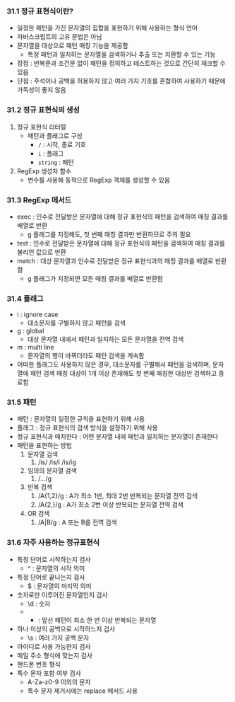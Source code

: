 ### 31.1 정규 표현식이란?

- 일정한 패턴을 가진 문자열의 집합을 표현하기 위해 사용하는 형식 언어
- 자바스크립트의 고유 문법은 아님
- 문자열을 대상으로 패턴 매칭 기능을 제공함
  - 특정 패턴과 일치하는 문자열을 검색하거나 추출 또는 치환할 수 있는 기능
- 장점 : 반복문과 조건문 없이 패턴을 정의하고 테스트하는 것으로 간단히 체크할 수 있음
- 단점 : 주석이나 공백을 허용하지 않고 여러 가지 기호를 혼합하여 사용하기 때문에 가독성이 좋지 않음

### 31.2 정규 표현식의 생성

1. 정규 표현식 리터럴
   - 패턴과 플래그로 구성
     - `/` : 시작, 종료 기호
     - `i` : 플래그
     - `string` : 패턴
2. RegExp 생성자 함수
   - 변수를 사용해 동적으로 RegExp 객체를 생성할 수 있음

### 31.3 RegExp 메서드

- exec : 인수로 전달받은 문자열에 대해 정규 표현식의 패턴을 검색하여 매칭 결과를 배열로 반환
  - g 플래그를 지정해도, 첫 번째 매칭 결과만 반환하므로 주의 필요
- test : 인수로 전달받은 문자열에 대해 정규 표현식의 패턴을 검색하여 매칭 결과를 불리언 값으로 반환
- match : 대상 문자열과 인수로 전달받은 정규 표현식과의 매칭 결과를 배열로 반환함
  - g 플래그가 지정되면 모든 매칭 결과를 배열로 반환함

### 31.4 플래그

- i : ignore case
  - 대소문자를 구별하지 않고 패턴을 검색
- g : global
  - 대상 문자열 내에서 패턴과 일치하는 모든 문자열을 전역 검색
- m : multi line
  - 문자열의 행이 바뀌더라도 패턴 검색을 계속함
- 어떠한 플래그도 사용하지 않은 경우, 대소문자를 구별해서 패턴을 검색하며, 문자열에 패턴 검색 매칭 대상이 1개 이상 존재해도 첫 번째 매칭한 대상만 검색하고 종료함

### 31.5 패턴

- 패턴 : 문자열의 일정한 규칙을 표현하기 위해 사용
- 플래그 : 정규 표현식의 검색 방식을 설정하기 위해 사용
- 정규 표현식과 매치한다 : 어떤 문자열 내에 패턴과 일치하는 문자열이 존재한다
- 패턴을 표현하는 방법
  1. 문자열 검색
     1. /is/ /is/i /is/ig
  2. 임의의 문자열 검색
     1. /…/g
  3. 반복 검색
     1. /A{1,2}/g : A가 최소 1번, 최대 2번 반복되는 문자열 전역 검색
     2. /A{2,}/g : A가 최소 2번 이상 반복되는 문자열 전역 검색
  4. OR 검색
     1. /A|B/g : A 또는 B를 전역 검색

### 31.6 자주 사용하는 정규표현식

- 특정 단어로 시작하는지 검사
  - ^ : 문자열의 시작 의미
- 특정 단어로 끝나는지 검사
  - $ : 문자열의 마지막 의미
- 숫자로만 이루어진 문자열인지 검사
  - \d : 숫자
  - - : 앞선 패턴이 최소 한 번 이상 반복되는 문자열
- 하나 이상의 공백으로 시작하느지 검사
  - \s : 여러 가지 공백 문자
- 아이디로 사용 가능한지 검사
- 메일 주소 형식에 맞는지 검사
- 핸드폰 번호 형식
- 특수 문자 포함 여부 검사
  - A-Za-z0-9 이외의 문자
  - 특수 문자 제거시에는 replace 메서드 사용
